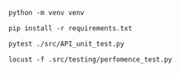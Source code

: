     python -m venv venv

    pip install -r requirements.txt

    pytest ./src/API_unit_test.py

    locust -f .src/testing/perfomence_test.py
